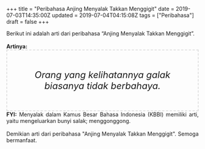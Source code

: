 +++
title = "Peribahasa Anjing Menyalak Takkan Menggigit"
date = 2019-07-03T14:35:00Z
updated = 2019-07-04T04:15:08Z
tags = ["Peribahasa"]
draft = false
+++

<div dir="ltr" style="text-align: left;" trbidi="on"><div style="text-align: justify;">Berikut ini adalah arti dari peribahasa “Anjing Menyalak Takkan Menggigit”.</div><br /><div style="text-align: justify;"><b>Artinya:</b></div><div style="border: 2px dashed #ddd; font-size: 24px; height: auto; margin: 0 auto; padding: 50px; text-align: center; width: auto;"><i>Orang yang kelihatannya galak biasanya tidak berbahaya.</i></div><div style="text-align: justify;"><b>FYI:</b> Menyalak dalam Kamus Besar Bahasa Indonesia (KBBI) memiliki arti, yaitu mengeluarkan bunyi salak; menggonggong.<br /><br /></div><div style="text-align: justify;">Demikian arti dari peribahasa "Anjing Menyalak Takkan Menggigit". Semoga bermanfaat.</div></div>
